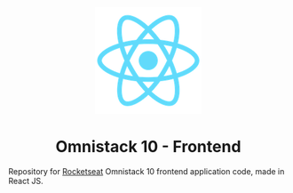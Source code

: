 <p align="center">
    <img alt="Gatsby" src="./public/logo192.png" />
    <h1 align="center">Omnistack 10 - Frontend</h1>
</p>

Repository for [Rocketseat](https://github.com/Rocketseat) Omnistack 10 frontend application code, made in React JS.
